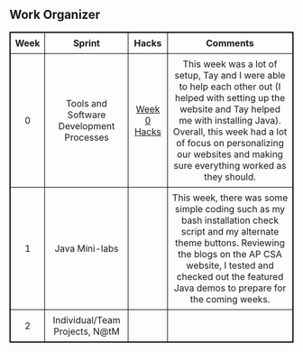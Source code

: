 <html>
<head>
<style>
  table {
    border-collapse: collapse;
    width: 100%;
    border: 1px solid black;
  }
  th, td {
    border: 1px solid black;
    padding: 8px;
    text-align: center;
  }
</style>
</head>
<body>

<h2>Work Organizer</h2>

<table>
  <tr>
    <th>Week</th>
    <th>Sprint</th>
    <th>Hacks</th>
    <th>Comments</th>
  </tr>
  <tr>
    <td>0</td>
    <td><a>Tools and Software Development Processes</a></td>
    <td><a href="https://github.com/realethantran/ethan_student/issues/1">Week 0 Hacks</a></td>
    <td><a>This week was a lot of setup, Tay and I were able to help each other out (I helped with setting up the website and Tay helped me with installing Java). Overall, this week had a lot of focus on personalizing our websites and making sure everything worked as they should.</a></td>
  </tr>
  <tr>
    <td>1</td>
    <td><a>Java Mini-labs</a></td>
    <td><a href="https://github.com/realethantran/ethan_student/issues/1"></a></td>
    <td><a>This week, there was some simple coding such as my bash installation check script and my alternate theme buttons. Reviewing the blogs on the AP CSA website, I tested and checked out the featured Java demos to prepare for the coming weeks.</a></td>
  </tr>
  <tr>
    <td>2</td>
    <td><a>Individual/Team Projects, N@tM</a></td>
    <td><a href="#"></a></td>
    <td><a></a></td>
  </tr>
</table>
</body>
</html>
